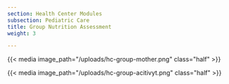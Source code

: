```yaml
---
section: Health Center Modules
subsection: Pediatric Care
title: Group Nutrition Assessment
weight: 3

---
```


{{< media image_path="/uploads/hc-group-mother.png" class="half" >}}

{{< media image_path="/uploads/hc-group-acitivyt.png" class="half" >}}